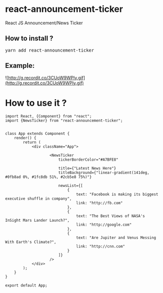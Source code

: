 # react-announcement-ticker
React JS Announcement/News Ticker

<h2>How to install ?</h2> 
<pre>
yarn add react-announcement-ticker
</pre>

<h2>Example:</h2>

![http://g.recordit.co/3CUoW9WPly.gif](http://g.recordit.co/3CUoW9WPly.gif)

<h1>How to use it ? </h1>

```
import React, {Component} from "react";
import {NewsTicker} from "react-announcement-ticker";


class App extends Component {
    render() {
        return (
            <div className="App">

                    <NewsTicker
                        tickerBorderColor="#A7BFE8"

                        title={"Latest News Here"}
                        titleBackground={"linear-gradient(141deg, #0fb8ad 0%, #1fc8db 51%, #2cb5e8 75%)"}
                        
                        newsList={[
                            {
                                text: "Facebook is making its biggest executive shuffle in company",
                                link: "http://fb.com"
                            },
                            {
                                text: "The Best Views of NASA's InSight Mars Lander Launch?",
                                link: "http://google.com"
                            },
                            {
                                text: "Are Jupiter and Venus Messing With Earth's Climate?",
                                link: "http://cnn.com"
                            }
                        ]}
                    />
            </div>
        );
    }
}

export default App;


```
